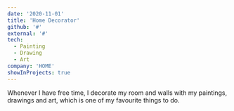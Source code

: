 ```yaml
---
date: '2020-11-01'
title: 'Home Decorator'
github: '#'
external: '#'
tech:
  - Painting
  - Drawing
  - Art
company: 'HOME'
showInProjects: true
---
```


Whenever I have free time, I decorate my room and walls with my paintings, drawings and art, which is one of my favourite things to do. 